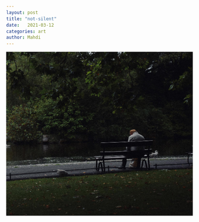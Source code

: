 ```yaml
---
layout: post
title: "not-silent"
date:   2021-03-12
categories: art
author: Mahdi
---
```


![boy.](/img/arts/not-silent.jpg)
